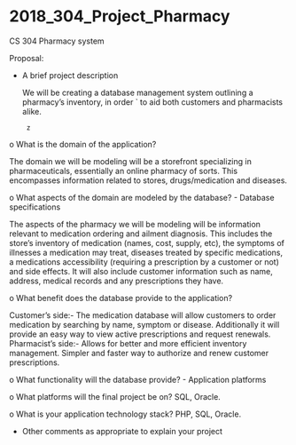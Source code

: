 # 2018_304_Project_Pharmacy

CS 304 Pharmacy system

Proposal:

-  A brief project description


	We will be creating a database management system outlining a pharmacy’s inventory, in order `	to aid both customers and pharmacists alike. 
	
	    z
						
					 					
o What is the domain of the application?

The domain we will be modeling will be a storefront specializing in pharmaceuticals, essentially an online pharmacy of sorts. This encompasses information related to stores, drugs/medication and diseases.
					
o What aspects of the domain are modeled by the database? - Database specifications

The aspects of the pharmacy we will be modeling will be information relevant to medication ordering and ailment diagnosis. This includes the store’s inventory of medication (names, cost, supply, etc), the symptoms of illnesses a medication may treat, diseases treated by specific medications, a medications accessibility (requiring a prescription by a customer or not) and side effects. It will also include customer information such as name, address, medical records and any prescriptions they have.
					
o What benefit does the database provide to the application?

Customer’s side:- The medication database will allow customers to order medication by searching by name, symptom or disease. Additionally it will provide an easy way to view active prescriptions and request renewals.
Pharmacist’s side:- Allows for better and more efficient inventory management. Simpler and faster way to authorize and renew customer prescriptions. 
					
o What functionality will the database provide? - Application platforms
	

					
o What platforms will the final project be on?
SQL, Oracle.
					
o What is your application technology stack?
PHP, SQL, Oracle.
- Other comments as appropriate to explain your project 

